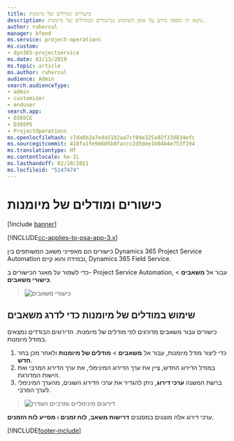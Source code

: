 ```yaml
---
title: כישורים ומודלים של מיומנות
description: נושא זה מספק מידע על אופן השימוש בכישורים ובמודלים של מיומנות.
author: ruhercul
manager: kfend
ms.service: project-operations
ms.custom:
- dyn365-projectservice
ms.date: 03/13/2019
ms.topic: article
ms.author: ruhercul
audience: Admin
search.audienceType:
- admin
- customizer
- enduser
search.app:
- D365CE
- D365PS
- ProjectOperations
ms.openlocfilehash: c7da8b2a7eda51b2aa7cf04e325a92f33d834efc
ms.sourcegitcommit: 418fa1fe9d605b8faccc2d5dee1b04b4e753f194
ms.translationtype: HT
ms.contentlocale: he-IL
ms.lasthandoff: 02/10/2021
ms.locfileid: "5147474"
---
```

# <a name="skills-and-proficiency-models"></a>כישורים ומודלים של מיומנות

[!include [banner](../includes/psa-now-project-operations.md)]

[!INCLUDE[cc-applies-to-psa-app-3.x](../includes/cc-applies-to-psa-app-3x.md)]

כישורים הם מאפייני משאב המשותפים בין Dynamics 365 Project Service Automation ובמידה והוא קיים, Dynamics 365 Field Service. 

כדי לשמור על מאגר הכישורים ב- Project Service Automation, עבור אל **משאבים** \> **כישורי משאבים**. 

> ![כישורי משאבים](media/Resource-Management-image84.png)

## <a name="use-proficiency-models-to-rate-resources"></a>שימוש במודלים של מיומנות כדי לדרג משאבים

כישורים עבור משאבים מדורגים לפי מודלים של מיומנות. הדירוגים הבודדים נמצאים במודל מיומנות. 

1. כדי ליצור מודל מיומנות, עבור אל **משאבים** \> **מודלים של מיומנות** ולאחר מכן בחר **חדש**.
2. במודל הדירוג החדש, ציין את ערך הדירוג המינימלי, את ערך הדירוג המרבי ואת הישות המדורגת.
3. ברשת המשנה **ערכי דירוג**, ניתן להגדיר את ערכי הדירוג השונים, מהערך המינימלי לערך המרבי.

> ![דירוגים מינימליים ומרביים הוגדרו](media/Resource-Management-image85.png)

ערכי דירוג אלה מוצגים במסננים **דרישות משאב**, **לוח זמנים** ו **מסייע לוח הזמנים**.


[!INCLUDE[footer-include](../includes/footer-banner.md)]